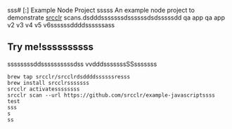 sss# [:] Example Node Project
sssss
An example node project to demonstrate [srcclr](https://www.srcclr.com) scans.dsdddsssssssdssssssdsdsssssdd qa app qa app v2 v3 v4 v5 v6ssssssddddssssssass

## Try me!ssssssssss
ssssssssddssssssssssdss
vvdddsssssssSSsssssss
```ssssssssss
brew tap srcclr/srcclrdsddddssssssresss
brew install srcclrsssssss
srcclr activatessssssss
srcclr scan --url https://github.com/srcclr/example-javascriptssss
test
sss
s
ss
